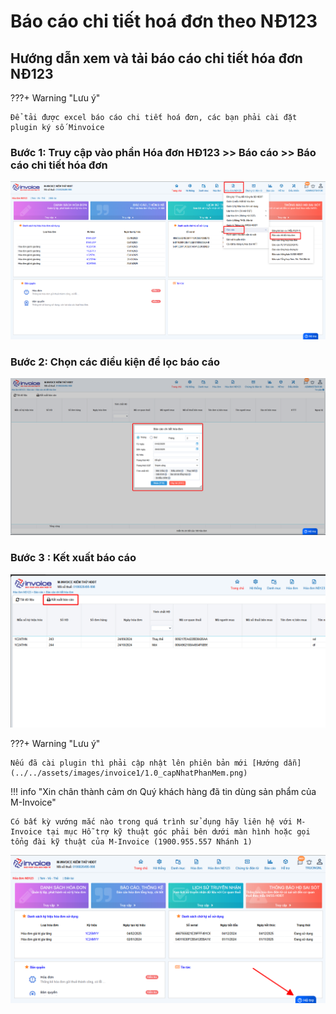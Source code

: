 # **Báo cáo chi tiết hoá đơn theo NĐ123**

## **Hướng dẫn xem và tải báo cáo chi tiết hóa đơn NĐ123**

???+ Warning "Lưu ý"

    Để tải được excel báo cáo chi tiết hoá đơn, các bạn phải cài đặt plugin ký số Minvoice

### **Bước 1: Truy cập vào phần Hóa đơn HĐ123 >> Báo cáo >> Báo cáo chi tiết hóa đơn**

![Hình 1](../../assets/images/invoice1/1.0_baoCaoChiTiet_1.png)

### **Bước 2: Chọn các điều kiện để lọc báo cáo**

![Hình 2](../../assets/images/invoice1/1.0_baoCaoChiTiet_2.png)

### **Bước 3 : Kết xuất báo cáo**

![Hình 3](../../assets/images/invoice1/1.0_baoCaoChiTiet_3.png)

???+ Warning "Lưu ý"

    Nếu đã cài plugin thì phải cập nhật lên phiên bản mới [Hướng dẫn](../../assets/images/invoice1/1.0_capNhatPhanMem.png)

!!! info "Xin chân thành cảm ơn Quý khách hàng đã tin dùng sản phẩm của M-Invoice"

    Có bất kỳ vướng mắc nào trong quá trình sử dụng hãy liên hệ với M-Invoice tại mục Hỗ trợ kỹ thuật góc phải bên dưới màn hình hoặc gọi tổng đài kỹ thuật của M-Invoice (1900.955.557 Nhánh 1)

![Hình 4](../../assets/images/invoice1/1.0_suaTienBangTay_5.png)
